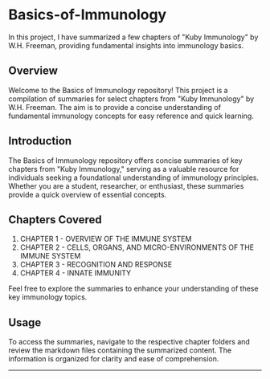 # Basics-of-Immunology
In this project, I have summarized a few chapters of "Kuby Immunology" by W.H. Freeman, providing fundamental insights into immunology basics.

## Overview

Welcome to the Basics of Immunology repository! This project is a compilation of summaries for select chapters from "Kuby Immunology" by W.H. Freeman. The aim is to provide a concise understanding of fundamental immunology concepts for easy reference and quick learning.

## Introduction

The Basics of Immunology repository offers concise summaries of key chapters from "Kuby Immunology," serving as a valuable resource for individuals seeking a foundational understanding of immunology principles. Whether you are a student, researcher, or enthusiast, these summaries provide a quick overview of essential concepts.

## Chapters Covered

1. CHAPTER 1 - OVERVIEW OF THE IMMUNE SYSTEM
2. CHAPTER 2 - CELLS, ORGANS, AND MICRO-ENVIRONMENTS OF THE IMMUNE SYSTEM
3. CHAPTER 3 - RECOGNITION AND RESPONSE
4. CHAPTER 4 - INNATE IMMUNITY

Feel free to explore the summaries to enhance your understanding of these key immunology topics.

## Usage

To access the summaries, navigate to the respective chapter folders and review the markdown files containing the summarized content. The information is organized for clarity and ease of comprehension.

---
